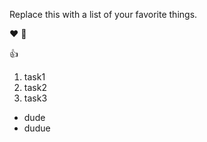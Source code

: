 Replace this with a list of your favorite things.

:heart:
:tada:

:+1:

1. task1
1. task2
1. task3

* dude
* dudue
